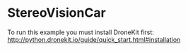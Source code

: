 # StereoVisionCar

To run this example you must install DroneKit first:
  http://python.dronekit.io/guide/quick_start.html#installation
